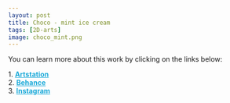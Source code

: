 ```yaml
---
layout: post 
title: Choco - mint ice cream
tags: [2D-arts]
image: сhoco_mint.png
---
```


<!--more-->

You can learn more about this work by clicking on the links below: <br/>

<div>
	1.
    <a href="https://www.artstation.com/artwork/JlWgnR" target="_blank" style="font-weight: bold; color: #1CAAD9;">Artstation</a><br/>
	2.
	<a href="https://www.behance.net/gallery/84998861/Choco-mint-ice-cream" target="_blank" style="font-weight: bold; color: #1CAAD9;">Behance</a><br/>
	3.
	<a href="https://www.instagram.com/p/CCaqUxzBVMh/" target="_blank" style="font-weight: bold; color: #1CAAD9;">Instagram</a><br/>	
</div>
